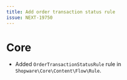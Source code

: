```yaml
---
title: Add order transaction status rule
issue: NEXT-19750
---
```

# Core
* Added `OrderTransactionStatusRule` rule in `Shopware\Core\Content\Flow\Rule`.
